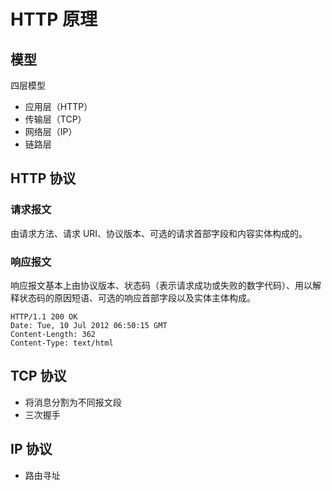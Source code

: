 # HTTP 原理

## 模型

四层模型

- 应用层（HTTP）
- 传输层（TCP）
- 网络层（IP）
- 链路层



## HTTP 协议

### 请求报文

由请求方法、请求 URI、协议版本、可选的请求首部字段和内容实体构成的。



### 响应报文

响应报文基本上由协议版本、状态码（表示请求成功或失败的数字代码）、用以解释状态码的原因短语、可选的响应首部字段以及实体主体构成。

```
HTTP/1.1 200 OK
Date: Tue, 10 Jul 2012 06:50:15 GMT
Content-Length: 362
Content-Type: text/html
```





## TCP 协议

- 将消息分割为不同报文段
- 三次握手



## IP 协议

- 路由寻址



